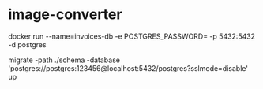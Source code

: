 # image-converter

docker run --name=invoices-db -e POSTGRES_PASSWORD=<dbpassword> -p 5432:5432 -d postgres

migrate -path ./schema -database 'postgres://postgres:123456@localhost:5432/postgres?sslmode=disable' up